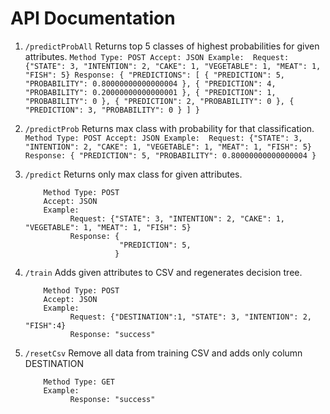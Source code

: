 **API Documentation**
=====================
1. `/predictProbAll`
   Returns top 5 classes of highest probabilities for given attributes.
       ```
       Method Type: POST
       Accept: JSON
       Example: 
            Request: {"STATE": 3, "INTENTION": 2, "CAKE": 1, "VEGETABLE": 1, "MEAT": 1, "FISH": 5}
            Response: {
                        "PREDICTIONS": [
                          {
                            "PREDICTION": 5,
                            "PROBABILITY": 0.80000000000000004
                          },
                          {
                            "PREDICTION": 4,
                            "PROBABILITY": 0.20000000000000001
                          },
                          {
                            "PREDICTION": 1,
                            "PROBABILITY": 0
                          },
                          {
                            "PREDICTION": 2,
                            "PROBABILITY": 0
                          },
                          {
                            "PREDICTION": 3,
                            "PROBABILITY": 0
                          }
                        ]
                      }
       ```

2. `/predictProb`
   Returns max class with probability for that classification.
       ```
       Method Type: POST
       Accept: JSON
       Example: 
             Request: {"STATE": 3, "INTENTION": 2, "CAKE": 1, "VEGETABLE": 1, "MEAT": 1, "FISH": 5}
             Response: {
                         "PREDICTION": 5,
                         "PROBABILITY": 0.80000000000000004
                       }
       ```

3. `/predict`
    Returns only max class for given attributes.
    ```    
        Method Type: POST
        Accept: JSON
        Example: 
              Request: {"STATE": 3, "INTENTION": 2, "CAKE": 1, "VEGETABLE": 1, "MEAT": 1, "FISH": 5}
              Response: {
                         "PREDICTION": 5,
                        }
    ```  
4. `/train`
    Adds given attributes to CSV and regenerates decision tree.
    ```    
        Method Type: POST
        Accept: JSON
        Example: 
              Request: {"DESTINATION":1, "STATE": 3, "INTENTION": 2, "FISH":4}
              Response: "success"
    ```  
           
5. `/resetCsv`
    Remove all data from training CSV and adds only column DESTINATION 
    ```    
        Method Type: GET
        Example: 
              Response: "success"
    ```  
